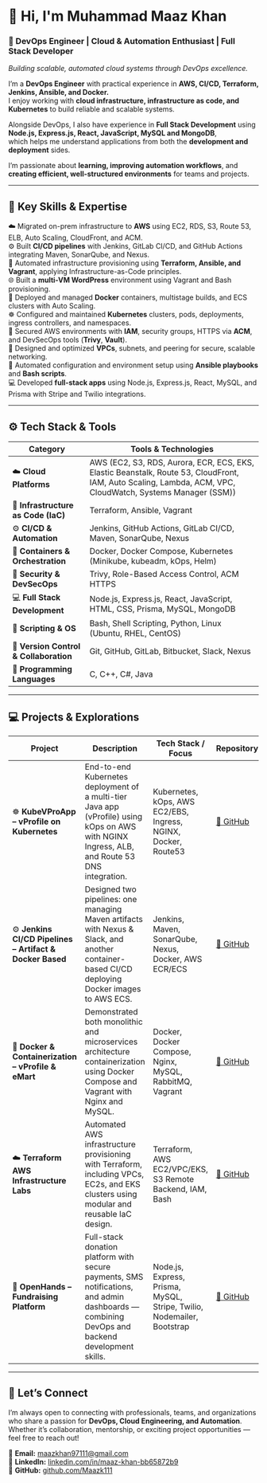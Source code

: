 
# 👋 Hi, I'm **Muhammad Maaz Khan**

### 🚀 DevOps Engineer | Cloud & Automation Enthusiast | Full Stack Developer
*Building scalable, automated cloud systems through DevOps excellence.*

I’m a **DevOps Engineer** with practical experience in **AWS, CI/CD, Terraform, Jenkins, Ansible, and Docker.**  
I enjoy working with **cloud infrastructure, infrastructure as code, and Kubernetes** to build reliable and scalable systems.

Alongside DevOps, I also have experience in **Full Stack Development** using **Node.js, Express.js, React, JavaScript, MySQL and MongoDB**,  
which helps me understand applications from both the **development and deployment** sides.

I’m passionate about **learning, improving automation workflows**, and **creating efficient, well-structured environments** for teams and projects.

---

## 🧠 Key Skills & Expertise

☁️ Migrated on-prem infrastructure to **AWS** using EC2, RDS, S3, Route 53, ELB, Auto Scaling, CloudFront, and ACM.  
⚙️ Built **CI/CD pipelines** with Jenkins, GitLab CI/CD, and GitHub Actions integrating Maven, SonarQube, and Nexus.  
🧩 Automated infrastructure provisioning using **Terraform, Ansible, and Vagrant**, applying Infrastructure-as-Code principles.  
🌐 Built a **multi-VM WordPress** environment using Vagrant and Bash provisioning.  
🐳 Deployed and managed **Docker** containers, multistage builds, and ECS clusters with Auto Scaling.  
☸️ Configured and maintained **Kubernetes** clusters, pods, deployments, ingress controllers, and namespaces.  
🔐 Secured AWS environments with **IAM**, security groups, HTTPS via **ACM**, and DevSecOps tools (**Trivy**, **Vault**).  
🧠 Designed and optimized **VPCs**, subnets, and peering for secure, scalable networking.  
🧰 Automated configuration and environment setup using **Ansible playbooks** and **Bash scripts**.  
💻 Developed **full-stack apps** using Node.js, Express.js, React, MySQL, and Prisma with Stripe and Twilio integrations.

---

## ⚙️ Tech Stack & Tools

| **Category** | **Tools & Technologies** |
|---------------|---------------------------|
| ☁️ **Cloud Platforms** | AWS (EC2, S3, RDS, Aurora, ECR, ECS, EKS, Elastic Beanstalk, Route 53, CloudFront, IAM, Auto Scaling, Lambda, ACM, VPC, CloudWatch, Systems Manager (SSM)) |
| 🧩 **Infrastructure as Code (IaC)** | Terraform, Ansible, Vagrant |
| ⚙️ **CI/CD & Automation** | Jenkins, GitHub Actions, GitLab CI/CD, Maven, SonarQube, Nexus |
| 🐳 **Containers & Orchestration** | Docker, Docker Compose, Kubernetes (Minikube, kubeadm, kOps, Helm) |
| 🔐 **Security & DevSecOps** | Trivy, Role-Based Access Control, ACM HTTPS |
| 💻 **Full Stack Development** | Node.js, Express.js, React, JavaScript, HTML, CSS, Prisma, MySQL, MongoDB |
| 🧰 **Scripting & OS** | Bash, Shell Scripting, Python, Linux (Ubuntu, RHEL, CentOS) |
| 🔗 **Version Control & Collaboration** | Git, GitHub, GitLab, Bitbucket, Slack, Nexus |
| 🧠 **Programming Languages** | C, C++, C#, Java |

---

## 💻 Projects & Explorations

| **Project** | **Description** | **Tech Stack / Focus** | **Repository** |
|--------------|-----------------|-------------------------|----------------|
| ☸️ **KubeVProApp – vProfile on Kubernetes** | End-to-end Kubernetes deployment of a multi-tier Java app (vProfile) using kOps on AWS with NGINX Ingress, ALB, and Route 53 DNS integration. | Kubernetes, kOps, AWS EC2/EBS, Ingress, NGINX, Docker, Route53 | [🔗 GitHub](https://github.com/Maazk111/kube-vpro-app) |
| ⚙️ **Jenkins CI/CD Pipelines – Artifact & Docker Based** | Designed two pipelines: one managing Maven artifacts with Nexus & Slack, and another container-based CI/CD deploying Docker images to AWS ECS. | Jenkins, Maven, SonarQube, Nexus, Docker, AWS ECR/ECS | [🔗 GitHub](https://github.com/Maazk111/jenkins-ci-cd-pipelines) |
| 🐳 **Docker & Containerization – vProfile & eMart** | Demonstrated both monolithic and microservices architecture containerization using Docker Compose and Vagrant with Nginx and MySQL. | Docker, Docker Compose, Nginx, MySQL, RabbitMQ, Vagrant | [🔗 GitHub](https://github.com/Maazk111/docker-vprofile-emart) |
| ☁️ **Terraform AWS Infrastructure Labs** | Automated AWS infrastructure provisioning with Terraform, including VPCs, EC2s, and EKS clusters using modular and reusable IaC design. | Terraform, AWS EC2/VPC/EKS, S3 Remote Backend, IAM, Bash | [🔗 GitHub](https://github.com/Maazk111/terraform-aws-infrastructure-labs) |
| 👐 **OpenHands – Fundraising Platform** | Full-stack donation platform with secure payments, SMS notifications, and admin dashboards — combining DevOps and backend development skills. | Node.js, Express, Prisma, MySQL, Stripe, Twilio, Nodemailer, Bootstrap | [🔗 GitHub](https://github.com/Maazk111/OpenHands) |

---


## 🤝 Let’s Connect

I’m always open to connecting with professionals, teams, and organizations who share a passion for **DevOps, Cloud Engineering, and Automation**.  
Whether it’s collaboration, mentorship, or exciting project opportunities — feel free to reach out!

📧 **Email:** [maazkhan97111@gmail.com](mailto:maazkhan97111@gmail.com)  
💼 **LinkedIn:** [linkedin.com/in/maaz-khan-bb65872b9](https://www.linkedin.com/in/maaz-khan-bb65872b9/)  
🐙 **GitHub:** [github.com/Maazk111](https://github.com/Maazk111)
